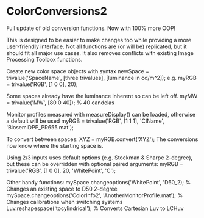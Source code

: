 # ColorConversions2
Full update of old conversion functions. Now with 100% more OOP!

This is designed to be easier to make changes too while providing a more user-friendly interface. Not all functions are (or will be) replicated, but it should fit all major use cases. It also removes conflicts with existing Image Processing Toolbox functions.

Create new color space objects with syntax
newSpace = trivalue('SpaceName', [three trivalues], [luminance in cd/m^2]);
e.g.
myRGB = trivalue('RGB', [1 0 0], 20);

Some spaces already have the luminance inherent so can be left off.
myMW = trivalue('MW', [80 0 40]); % 40 candelas

Monitor profiles measured with measureDisplay() can be loaded, otherwise a default will be used
myRGB = trivalue('RGB', [1 1 1], 'CIName', 'BiosemiDPP_PR655.mat');

To convert between spaces:
XYZ = myRGB.convert('XYZ');
The conversions now know where the starting space is.

Using 2/3 inputs uses default options (e.g. Stockman & Sharpe 2-degree), but these can be overridden with optional paired arguments:
myRGB = trivalue('RGB', [1 0 0], 20, 'WhitePoint', 'C');

Other handy functions:
mySpace.changeoptions('WhitePoint', 'D50_2); % Changes an existing space to D50 2-degree
mySpace.changeoptions('ColorInfo2', 'AnotherMonitorProfile.mat'); % Changes calibrations when switching systems
Luv.reshapespace('tocylindrical'); % Converts Cartesian Luv to LCHuv
